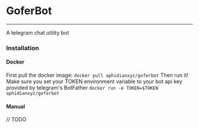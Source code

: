 # GoferBot
---
A telegram chat utility bot

### Installation
#### Docker
First pull the docker image:
``docker pull aphidianxyz/goferbot``
Then run it! Make sure you set your TOKEN environment variable to your bot api key provided by telegram's BotFather
``docker run -e TOKEN=$TOKEN aphidianxyz/goferbot``

#### Manual
// TODO
